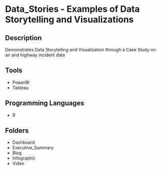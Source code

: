 # Data_Stories - Examples of Data Storytelling and Visualizations

## Description
Demonstrates Data Storytelling and Visualization through a Case Study on air and highway incident data

## Tools
- PowerBI
- Tableau

## Programming Languages
- R

## Folders
- Dashboard
- Executive_Summary
- Blog
- Infographic
- Video
